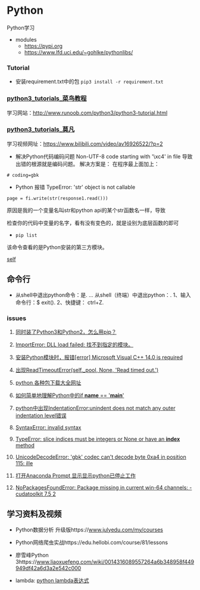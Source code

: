 # Python
Python学习
 
* modules
     * https://pypi.org
     * https://www.lfd.uci.edu/~gohlke/pythonlibs/
     
### Tutorial

* 安装requirement.txt中的包
`pip3 install -r requirement.txt`

### [python3_tutorials_菜鸟教程](./python3_tutorials_菜鸟教程)

学习网站：http://www.runoob.com/python3/python3-tutorial.html

### [python3_tutorials_莫凡](./python3_tutorials_莫凡)

学习视频网址：https://www.bilibili.com/video/av16926522/?p=2



* 解决Python代码编码问题  Non-UTF-8 code starting with '\xc4' in file
导致出错的根源就是编码问题。
解决方案是：
     在程序最上面加上：
```
# coding=gbk  
```

* Python 报错 TypeError: 'str' object is not callable
```
page = fi.write(str(response1.read()))  
```

原因是我的一个变量名叫str和python api的某个str函数名一样，导致

检查你的代码中变量的名字，看有没有变色的，就是设别为底层函数的即可

* `pip list`

该命令查看的是Python安装的第三方模块。



[self](https://www.cnblogs.com/masbay/p/10688541.html)

## 命令行
*  从shell中退出python命令：是. ... 从shell（终端）中退出python：. 1、输入命令行：$ exit(). 2、快捷键： ctrl+Z. 

### issues


1. [同时装了Python3和Python2，怎么用pip？](https://github.com/HuangCongQing/Python/issues/3)
1. [ImportError: DLL load failed: 找不到指定的模块。](https://github.com/HuangCongQing/Python/issues/4)
1. [安装Python模块时，报错[error] Microsoft Visual C++ 14.0 is required](https://github.com/HuangCongQing/Python/issues/5)
1. [出现ReadTimeoutError(self._pool, None, 'Read timed out.')](https://github.com/HuangCongQing/Python/issues/6)
1. [python 各种包下载大全网址](https://github.com/HuangCongQing/Python/issues/7)
1. [如何简单地理解Python中的if __name__ == '__main__'](https://github.com/HuangCongQing/Python/issues/8)
1. [python中出现IndentationError:unindent does not match any outer indentation level错误](https://github.com/HuangCongQing/Python/issues/9)
1. [SyntaxError: invalid syntax](https://github.com/HuangCongQing/Python/issues/10)
1. [TypeError: slice indices must be integers or None or have an __index__ method](https://github.com/HuangCongQing/Python/issues/11)
1. [UnicodeDecodeError: 'gbk' codec can't decode byte 0xa4 in position 115: ille](https://github.com/HuangCongQing/Python/issues/12)

1. [打开Anaconda Prompt 显示显示python已停止工作](https://github.com/HuangCongQing/Python/issues/13)

1. [NoPackagesFoundError: Package missing in current win-64 channels: - cudatoolkit 7.5 2](https://github.com/HuangCongQing/Python/issues/14)




 




## 学习资料及视频

* Python数据分析 升级版https://www.julyedu.com/my/courses
* Python网络爬虫实战https://edu.hellobi.com/course/81/lessons
* 廖雪峰Python 3https://www.liaoxuefeng.com/wiki/0014316089557264a6b348958f449949df42a6d3a2e542c000

* lambda: [python lambda表达式](https://www.cnblogs.com/mxh1099/p/5386529.html)


